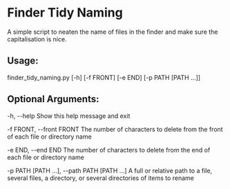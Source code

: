 # Finder Tidy Naming
A simple script to neaten the name of files in the finder and make sure the capitalisation is nice.

## Usage:

finder_tidy_naming.py [-h] [-f FRONT] [-e END] [-p PATH [PATH ...]]

## Optional Arguments:

-h, --help
Show this help message and exit

-f FRONT, --front FRONT
The number of characters to delete from the front of each file or directory name
                        
-e END, --end END
The number of characters to delete from the end of each file or directory name
                        
-p PATH [PATH ...], --path PATH [PATH ...]
A full or relative path to a file, several files, a directory, or several directories of items to rename
